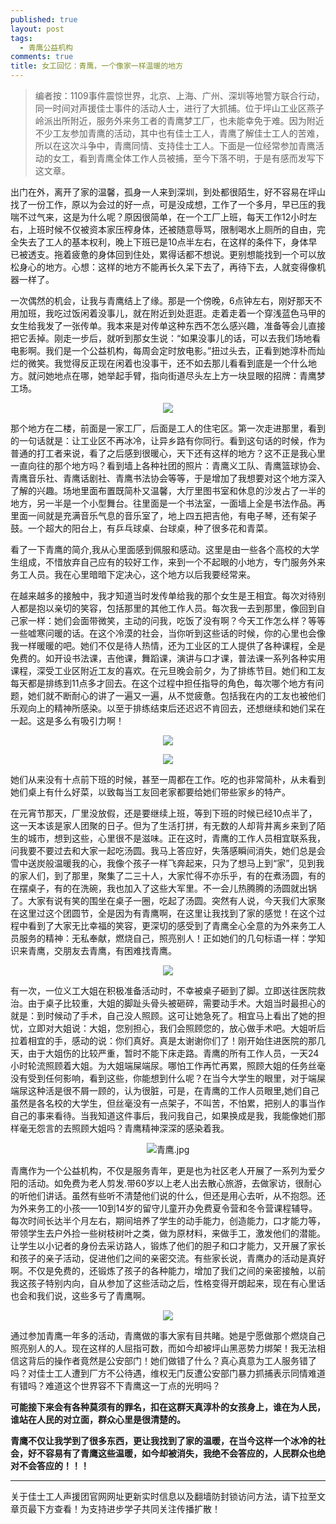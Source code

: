 ```yaml
---
published: true
layout: post
tags:
  - 青鹰公益机构
comments: true
title: 女工回忆：青鹰，一个像家一样温暖的地方
---
```


>编者按：1109事件震惊世界，北京、上海、广州、深圳等地警方联合行动，同一时间对声援佳士事件的活动人士，进行了大抓捕。位于坪山工业区燕子岭派出所附近，服务外来务工者的青鹰梦工厂，也未能幸免于难。因为附近不少工友参加青鹰的活动，其中也有佳士工人，青鹰了解佳士工人的苦难，所以在这次斗争中，青鹰同情、支持佳士工人。下面是一位经常参加青鹰活动的女工，看到青鹰全体工作人员被捕，至今下落不明，于是有感而发写下这文章。

出门在外，离开了家的温馨，孤身一人来到深圳，到处都很陌生，好不容易在坪山找了一份工作，原以为会过的好一点，可是没成想，工作了一个多月，早已压的我喘不过气来，这是为什么呢？原因很简单，在一个工厂上班，每天工作12小时左右，上班时候不仅被资本家压榨身体，还被随意辱骂，限制喝水上厕所的自由，完全失去了工人的基本权利，晚上下班已是10点半左右，在这样的条件下，身体早已被透支。拖着疲惫的身体回到住处，累得话都不想说。更别想能找到一个可以放松身心的地方。心想：这样的地方不能再长久呆下去了，再待下去，人就变得像机器一样了。

一次偶然的机会，让我与青鹰结上了缘。那是一个傍晚，6点钟左右，刚好那天不用加班，我吃过饭闲着没事儿，就在附近到处逛逛。走着走着一个穿浅蓝色马甲的女生给我发了一张传单。我本来是对传单这种东西不怎么感兴趣，准备等会儿直接把它丢掉。刚走一步后，就听到那女生说：“如果没事儿的话，可以去我们场地看电影啊。我们是一个公益机构，每周会定时放电影。”扭过头去，正看到她淳朴而灿烂的微笑。我觉得反正现在闲着也没事干，还不如去那儿看看到底是一个什么地方。就问她地点在哪，她举起手臂，指向街道尽头左上方一块显眼的招牌：青鹰梦工场。 

<p align="center"><img src="http://d.ifengimg.com/w600/p0.ifengimg.com/pmop/2017/0819/0AE3A0966EA46EA595C999EA26B64A84F87207E2_size80_w1278_h918.jpeg"></p>


那个地方在二楼，前面是一家工厂，后面是工人的住宅区。第一次走进那里，看到的一句话就是：让工业区不再冰冷，让异乡路有你同行。看到这句话的时候，作为普通的打工者来说，看了之后感到很暖心，天下还有这样的地方？这不正是我心里一直向往的那个地方吗？看到墙上各种社团的照片：青鹰义工队、青鹰篮球协会、青鹰音乐社、青鹰话剧社、青鹰书法协会等等，于是增加了我想要对这个地方深入了解的兴趣。场地里面布置既简朴又温馨，大厅里图书室和休息的沙发占了一半的地方，另一半是一个小型舞台。往里面是一个书法室，一面墙上全是书法作品。再里面一间就是充满音乐气息的音乐室了，地上四五把吉他，有电子琴，还有架子鼓。一个超大的阳台上，有乒乓球桌、台球桌，种了很多花和青菜。

看了一下青鹰的简介,我从心里面感到佩服和感动。这里是由一些各个高校的大学生组成，不惜放弃自己应有的较好工作，来到一个不起眼的小地方，专门服务外来务工人员。我在心里暗暗下定决心，这个地方以后我要经常来。

在越来越多的接触中，我才知道当时发传单给我的那个女生是王相宜。每次对待别人都是抱以亲切的笑容，包括那里的其他工作人员。每次我一去到那里，像回到自己家一样：她们会面带微笑，主动的问我，吃饭了没有啊？今天工作怎么样？等等一些嘘寒问暖的话。在这个冷漠的社会，当你听到这些话的时候，你的心里也会像我一样暖暖的吧。她们不仅是待人热情，还为工业区的工人提供了各种课程，全是免费的。如开设书法课，吉他课，舞蹈课，演讲与口才课，普法课一系列各种实用课程，深受工业区附近工友的喜欢。在元旦晚会前夕，为了排练节目。她们和工友每天都是排练到11点多才回去。在这个过程中担任指导的角色，每次哪个地方有问题，她们就不断耐心的讲了一遍又一遍，从不觉疲惫。包括我在内的工友也被他们乐观向上的精神所感染。以至于排练结束后还迟迟不肯回去，还想继续和她们呆在一起。这是多么有吸引力啊！

<p align="center"><img src="https://t1.huanqiu.cn/97f34265a014c48bf2834133b34b5df5.png"></p>

<p align="center"><img src="http://d.ifengimg.com/w600/p0.ifengimg.com/pmop/2017/0819/0DB82FA511BB86770C1243D7857E784102B95E60_size92_w1269_h845.jpeg"></p>


她们从来没有十点前下班的时候，甚至一周都在工作。吃的也非常简朴，从未看到她们桌上有什么好菜，以致每当工友回老家都要给她们带些家乡的特产。

在元宵节那天，厂里没放假，还是要继续上班，等到下班的时候已经10点半了，这一天本该是家人团聚的日子。但为了生活打拼，有无数的人却背井离乡来到了陌生的城市，想到这些，心里很不是滋味。正在这时，青鹰的工作人员相宜联系我，问我要不要过去和大家一起吃汤圆。我马上答应好，失落感瞬间消失，她们总是会雪中送炭般温暖我的心，我像个孩子一样飞奔起来，只为了想马上到“家”，见到我的家人们，到了那里，聚集了二三十人，大家忙得不亦乐乎，有的在煮汤圆，有的在摆桌子，有的在洗碗，我也加入了这些大军里。不一会儿热腾腾的汤圆就出锅了。大家有说有笑的围坐在桌子一圈，吃起了汤圆。突然有人说，今天我们大家聚在这里过这个团圆节，全是因为有青鹰啊，在这里让我找到了家的感觉！在这个过程中看到了大家无比幸福的笑容，更深切的感受到了青鹰全心全意的为外来务工人员服务的精神：无私奉献，燃烧自己，照亮别人！正如她们的几句标语一样：学知识来青鹰，交朋友去青鹰，有困难找青鹰。

<p align="center"><img src="https://t1.huanqiu.cn/aba191c4a0c43b4a0e1d1c707fa0b238.png"></p>


有一次，一位义工大姐在积极准备活动时，不幸被桌子砸到了脚。立即送往医院救治。由于桌子比较重，大姐的脚趾头骨头被砸碎，需要动手术。大姐当时最担心的就是：到时候动了手术，自己没人照顾。这可让她急死了。相宜马上看出了她的担忧，立即对大姐说：大姐，您别担心，我们会照顾您的，放心做手术吧。大姐听后拉着相宜的手，感动的说：你们真好。真是太谢谢你们了！刚开始住进医院的那几天，由于大姐伤的比较严重，暂时不能下床走路。青鹰的所有工作人员，一天24小时轮流照顾着大姐。为大姐端屎端尿。哪怕工作再忙再累，照顾大姐的任务丝毫没有受到任何影响，看到这些，你能想到什么呢？在当今大学生的眼里，对于端屎端尿这种活是很不屑一顾的，认为很脏，可是，在青鹰的工作人员眼里,她们自己虽然是各名校的大学生，但丝毫没有一点架子，不叫苦，不怕累，把别人的事当作自己的事来看待。当我知道这件事后，我问我自己，如果换成是我，我能像她们那样毫无怨言的去照顾大姐吗？青鹰精神深深的感染着我。

<p align="center"><img src="https://i.loli.net/2018/11/16/5bee4db84c8f9.jpg" alt="青鹰.jpg" title="青鹰.jpg" /></p>

青鹰作为一个公益机构，不仅是服务青年，更是也为社区老人开展了一系列为爱夕阳的活动。如免费为老人剪发.带60岁以上老人出去散心旅游，去做家访，很耐心的听他们讲话。虽然有些听不清楚他们说的什么，但还是用心去听，从不抱怨。还为外来务工的小孩——10到14岁的留守儿童开办免费夏令营和冬令营课程辅导。每次时间长达半个月左右，期间培养了学生的动手能力，创造能力，口才能力等，带领学生去户外捡一些树枝树叶之类，做为原材料，来做手工，激发他们的潜能。让学生以小记者的身份去采访路人，锻炼了他们的胆子和口才能力，又开展了家长和孩子的亲子活动，促进他们之间的亲密交流。有些家长说，青鹰办的活动是真好啊。不仅是免费的，还锻炼了孩子的各种能力，增加了我们之间的亲密接触，以前我这孩子特别内向，自从参加了这些活动之后，性格变得开朗起来，现在有心里话也会和我们说，这些多亏了青鹰啊。

<p align="center"><img src="http://d.ifengimg.com/w600/p0.ifengimg.com/pmop/2017/0819/AAE3DDBB4C8C8E7CD3BE49CCAC783DBAD184B10B_size114_w1269_h634.jpeg" /></p>

通过参加青鹰一年多的活动，青鹰做的事大家有目共睹。她是宁愿做那个燃烧自己照亮别人的人。现在这样的人屈指可数，而如今却被坪山黑恶势力绑架！我无法相信这背后的操作者竟然是公安部门！她们做错了什么？真心真意为工人服务错了吗？对佳士工人遭到厂方不公待遇，维权无门反遭公安部门暴力抓捕表示同情难道有错吗？难道这个世界容不下青鹰这一丁点的光明吗？

**可能接下来会有各种莫须有的罪名，扣在这群天真淳朴的女孩身上，谁在为人民，谁站在人民的对立面，群众心里是很清楚的。**

**青鹰不仅让我学到了很多东西，更让我找到了家的温暖，在当今这样一个冰冷的社会，好不容易有了青鹰这些温暖，如今却被消失，我绝不会答应的，人民群众也绝对不会答应的！！！**


---
关于佳士工人声援团官网网址更新实时信息以及翻墙防封锁访问方法，请下拉至文章页最下方查看！为支持进步学子共同关注传播扩散！
